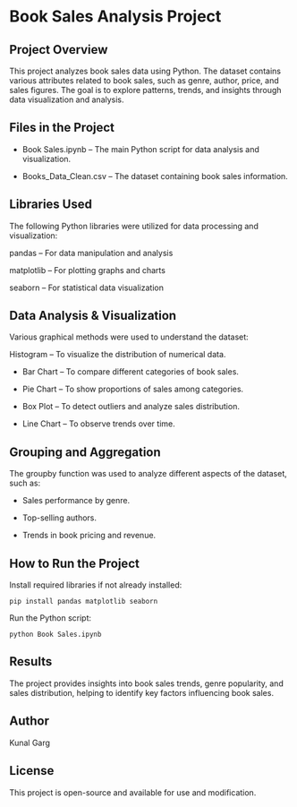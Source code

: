 
# Book Sales Analysis Project

## Project Overview

This project analyzes book sales data using Python. The dataset contains various attributes related to book sales, such as genre, author, price, and sales figures. The goal is to explore patterns, trends, and insights through data visualization and analysis.

## Files in the Project

- Book Sales.ipynb – The main Python script for data analysis and visualization.

- Books_Data_Clean.csv – The dataset containing book sales information.

## Libraries Used

The following Python libraries were utilized for data processing and visualization:

pandas – For data manipulation and analysis

matplotlib – For plotting graphs and charts

seaborn – For statistical data visualization

## Data Analysis & Visualization

Various graphical methods were used to understand the dataset:

Histogram – To visualize the distribution of numerical data.

* Bar Chart – To compare different categories of book sales.

* Pie Chart – To show proportions of sales among categories.

* Box Plot – To detect outliers and analyze sales distribution.

* Line Chart – To observe trends over time.

## Grouping and Aggregation

The groupby function was used to analyze different aspects of the dataset, such as:

* Sales performance by genre.

* Top-selling authors.

* Trends in book pricing and revenue.

## How to Run the Project

Install required libraries if not already installed:

`pip install pandas matplotlib seaborn`

Run the Python script:

`python Book Sales.ipynb`

## Results

The project provides insights into book sales trends, genre popularity, and sales distribution, helping to identify key factors influencing book sales.

## Author

Kunal Garg

## License

This project is open-source and available for use and modification.

